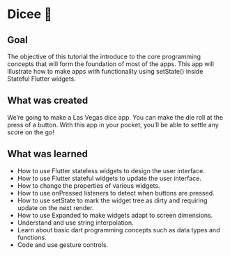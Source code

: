 # Dicee 🎲

## Goal

The objective of this tutorial the introduce to the core programming concepts that will form the foundation of most of the apps. This app will illustrate how to make apps with functionality using setState() inside Stateful Flutter widgets.


## What was created

We’re going to make a Las Vegas dice app. You can make the die roll at the press of a button. With this app in your pocket, you’ll be able to settle any score on the go!


## What was learned

- How to use Flutter stateless widgets to design the user interface.
- How to use Flutter stateful widgets to update the user interface.
- How to change the properties of various widgets.
- How to use onPressed listeners to detect when buttons are pressed.
- How to use setState to mark the widget tree as dirty and requiring update on the next render.
- How to use Expanded to make widgets adapt to screen dimensions.
- Understand and use string interpolation.
- Learn about basic dart programming concepts such as data types and functions.
- Code and use gesture controls.

